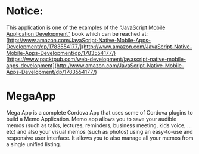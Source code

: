 Notice:
====================
This application is one of the examples of the ["JavaScript Mobile Application Development"](https://www.packtpub.com/web-development/javascript-native-mobile-apps-development) book which can be reached at: <br> 
[http://www.amazon.com/JavaScript-Native-Mobile-Apps-Development/dp/1783554177/](http://www.amazon.com/JavaScript-Native-Mobile-Apps-Development/dp/1783554177/) <br>
[https://www.packtpub.com/web-development/javascript-native-mobile-apps-development](http://www.amazon.com/JavaScript-Native-Mobile-Apps-Development/dp/1783554177/) 

MegaApp
===
Mega App is a complete Cordova App that uses some of Cordova plugins to build a Memo Application. Memo app allows you to save your audible memos (such as talks, lectures, reminders, business meeting, kids voice, …etc) and also your visual memos (such as photos) using an easy-to-use and responsive user interface. It allows you to also manage all your memos from a single unified listing.

